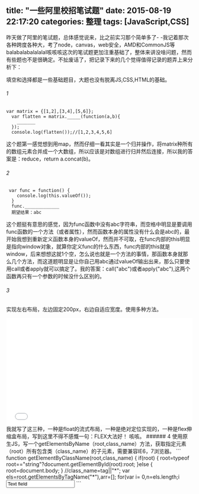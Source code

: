 title: "一些阿里校招笔试题"
date: 2015-08-19 22:17:20
categories: 整理
tags: [JavaScript,CSS]
---
昨天做了阿里的笔试题，总体感觉说来，比之前实习那个简单多了- -我记着那次各种跨度各种大，考了node，canvas，web安全，AMD和CommonJS等balabalabalalalal咳咳咳这次的笔试题更加注重基础了，整体来讲没啥问题，然而有些题也不是很确定。不扯废话了，把记录下来的几个觉得值得记录的题弄上来分析下：
<!--more-->
填空和选择都是一些基础题目，大题也没有脱离JS,CSS,HTML的基础。
###### 1
```
var matrix = {[1,2],[3,4],[5,6]};
  var flatten = matrix._____(function(a,b){
    _______
  });
  console.log(flatten());//[1,2,3,4,5,6]
```

这个题第一感觉想到用map，然而仔细一看其实是一个归并操作，将matrix种所有的数组元素合并成一个大数组，所以应该是对数组进行归并然后连接，所以我的答案是：reduce，return a.concat(b)。

###### 2
```
 var func = function() {
    console.log(this.valueOf());
  }
  func._____________
  期望结果：abc
```

这个题挺有意思的感觉，因为func函数中没有abc字符串，而空格中明显是要调用func函数的一个方法（或者属性），然而函数本身的属性没有什么会是abc的，最开始我想到重新定义函数本身的valueOf，然而并不可取，在func内部的this明显是指向window对象，就算你定义func的什么东西，func内部的this就是window，后来想想这就1个空，怎么说也就是一个方法的事情，那函数本身就那么几个方法，而这道题明显是让你自己用abc通过valueOf输出出来，那么只要使用call或者apply就可以搞定了。我的答案：call("abc")或者apply("abc"),这两个函数再只有一个参数的时候没什么区别的。

###### 3
实现左右布局，左边固定200px，右边自适应宽度。使用多种方法。
<iframe height='288' scrolling='no' src='//codepen.io/geniuspeng/embed/JdQKyy/?height=268&theme-id=15655&default-tab=result' frameborder='no' allowtransparency='true' allowfullscreen='true' style='width: 100%;'>See the Pen <a href='http://codepen.io/geniuspeng/pen/JdQKyy/'>左右布局</a> by Yunpeng Bai (<a href='http://codepen.io/geniuspeng'>@geniuspeng</a>) on <a href='http://codepen.io'>CodePen</a>.
</iframe>
我就写了这三种，一种是float的流式布局，一种是绝对定位实现的，一种是flex伸缩盒布局，写到这里不得不感慨一句：FLEX大法好！ 咳咳。
###### 4
使用原生JS，写一个getElementsByName（root,class_name）方法，获取指定元素（root）所有包含类（class_name）的子元素，需要兼容IE6，7浏览器。
```
 function getElementByClassName(root,class_name)
{
    if(root)
    {
        root=typeof root=="string"?document.getElementById(root):root;
    }else
    {
        root=document.body;
    }
    //class_name=tag||"*";
    var els=root.getElementsByTagName("*"),arr=[];
    for(var i= 0,n=els.length;i<n;i++)
    {
        for(var j= 0,k=els[i].className.split(" "),l= k.length;j<l;j++)
        {
            if(k[j] ==class_name)
            {
                arr.push(els[i]);
                break;
            }
        }
    }
    return arr;
}
```
###### 5
请用JavaScript实现一个输入框，可根据用户的输入，来实时像服务器请求，并给出搜索结果，主要功能点要求，要考虑一些性能优化。
```
<!DOCTYPE html>
<html>
<head>
    <script type="text/javascript">
        // Firefox, Google Chrome, Opera, Safari, Internet Explorer from version 9
        var timeout = null;
        function OnInput (event) {
            if(timeout) {
                clearTimeout(timeout);
                timeout = null;
                timeout = setTimeout(function(){
                    var xhr = createXMLHTTPRequest();
                    alert("send ajax");
                }, 200);
            } else {
                timeout = setTimeout(function(){
                    var xhr = createXMLHTTPRequest();
                    alert("send ajax");
                }, 200);
            }
        }
        // Internet Explorer
        function OnPropChanged (event) {
            if (event.propertyName.toLowerCase () == "value") {
                if(timeout) {
                    clearTimeout(timeout);
                    timeout = null;
                    timeout = setTimeout(function(){
                        var xhr = createXMLHTTPRequest();
                        alert("send ajax");
                    }, 200);
                } else {
                    timeout = setTimeout(function(){
                        var xhr = createXMLHTTPRequest();
                        alert("send ajax");
                    }, 200);
                }
            }
        }
        // XHR
        function createXMLHTTPRequest() {
            var xmlHttpRequest;
            if (window.XMLHttpRequest) {
                //针对FireFox，Mozillar，Opera，Safari，IE7，IE8
                xmlHttpRequest = new XMLHttpRequest();
                if (xmlHttpRequest.overrideMimeType) {
                    xmlHttpRequest.overrideMimeType("text/xml");
                }
            } else if (window.ActiveXObject) {
                var activexName = [ "MSXML2.XMLHTTP", "Microsoft.XMLHTTP" ];
                for ( var i = 0; i < activexName.length; i++) {
                    try {
                        xmlHttpRequest = new ActiveXObject(activexName[i]);
                        if(xmlHttpRequest){
                            break;
                        }
                    } catch (e) {
                    }
                }
            }
            return xmlHttpRequest;
        }
    </script>
</head>
<body>
<input type="text" oninput="OnInput (event)" onpropertychange="OnPropChanged (event)"
       value="Text field" />
</body>
</html>
```